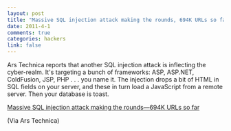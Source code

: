 ```yaml
--- 
layout: post
title: "Massive SQL injection attack making the rounds, 694K URLs so far"
date: 2011-4-1
comments: true
categories: hackers
link: false
---
```

<p>Ars Technica reports that another SQL injection attack is inflecting the cyber-realm. It's targeting a bunch of frameworks: ASP, ASP.NET, ColdFusion, JSP, PHP . . . you name it. The injection drops a bit of HTML in SQL fields on your server, and these in turn load a JavaScript from a remote server. Then your database is toast.</p>
<p><a href="http://arstechnica.com/security/news/2011/03/massive-sql-injection-attack-making-the-rounds694k-urls-so-far.ars?utm_source=rss&amp;utm_medium=rss&amp;utm_campaign=rss">Massive SQL injection attack making the rounds—694K URLs so far</a></p>
<p>(Via Ars Technica)</p>
